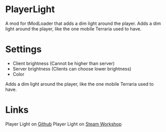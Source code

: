 # PlayerLight
A mod for tModLoader that adds a dim light around the player.
Adds a dim light around the player, like the one mobile Terraria used to have.

# Settings
* Client brightness (Cannot be higher than server)
* Server brightness (Clients can choose lower brightness)
* Color

Adds a dim light around the player, like the one mobile Terraria used to have.

# Links
Player Light on [Github](https://github.com/RedRam567/PlayerLightMod)
Player Light on [Steam Workshop](https://steamcommunity.com/sharedfiles/filedetails/?id=2931576558)
